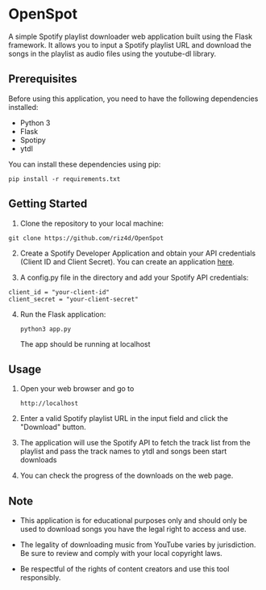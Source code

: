 # OpenSpot

A simple Spotify playlist downloader web application built using the Flask framework. It allows you to input a Spotify playlist URL and download the songs in the playlist as audio files using the youtube-dl library.

## Prerequisites
Before using this application, you need to have the following dependencies installed:
- Python 3
- Flask
- Spotipy
- ytdl

You can install these dependencies using pip:
```
pip install -r requirements.txt
```

## Getting Started

1. Clone the repository to your local machine:
```
git clone https://github.com/riz4d/OpenSpot
```
2. Create a Spotify Developer Application and obtain your API credentials (Client ID and Client Secret). You can create an application [here](https://developer.spotify.com/dashboard/applications).

3. A config.py file in the directory and add your Spotify API credentials:
```
client_id = "your-client-id"
client_secret = "your-client-secret"
```
4. Run the Flask application:
   ```
   python3 app.py
   ```
   The app should be running at localhost

## Usage

1. Open your web browser and go to
   ```
   http://localhost
   ```
2. Enter a valid Spotify playlist URL in the input field and click the "Download" button.

3. The application will use the Spotify API to fetch the track list from the playlist and pass the track names to ytdl and songs been start downloads

4. You can check the progress of the downloads on the web page.

## Note

- This application is for educational purposes only and should only be used to download songs you have the legal right to access and use.

- The legality of downloading music from YouTube varies by jurisdiction. Be sure to review and comply with your local copyright laws.

- Be respectful of the rights of content creators and use this tool responsibly.
